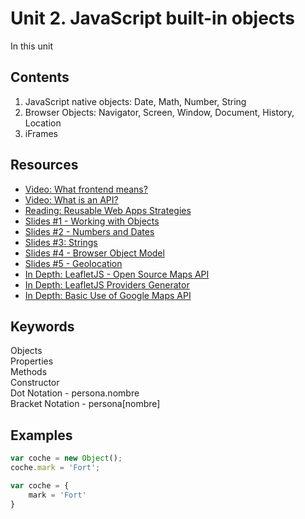 # Unit 2.  **JavaScript built-in objects**

In this unit



## Contents

1. JavaScript native objects: Date, Math, Number, String
2. Browser Objects: Navigator, Screen, Window, Document, History, Location
3. iFrames

## Resources
- [Video: What frontend means?](https://www.youtube.com/watch?v=3VJItso0MsM&t=79s)
- [Video: What is an API?](https://www.youtube.com/watch?v=s7wmiS2mSXY&t=46s)
- [Reading: Reusable Web Apps Strategies](https://www.freecodecamp.org/news/reusable-web-application-strategies-d51517ea68c8/)
- [Slides #1 - Working with Objects](https://developer.mozilla.org/en-US/docs/Web/JavaScript/Guide/Working_with_Objects)
- [Slides #2 - Numbers and Dates](https://developer.mozilla.org/en-US/docs/Web/JavaScript/Guide/Numbers_and_dates)
- [Slides #3: Strings](https://developer.mozilla.org/en-US/docs/Web/JavaScript/Guide/Text_formatting)
- [Slides #4 - Browser Object Model](https://developer.mozilla.org/en-US/docs/Web/API)
- [Slides #5 - Geolocation](https://developer.mozilla.org/en-US/docs/Web/API/Geolocation_API)
- [In Depth: LeafletJS - Open Source Maps API](https://leafletjs.com/)
- [In Depth: LeafletJS Providers Generator](https://leaflet-extras.github.io/leaflet-providers/)
- [In Depth: Basic Use of Google Maps API](https://developers.google.com/maps/documentation/javascript/adding-a-google-map)

## Keywords
Objects <br/>
Properties <br/>
Methods <br/>
Constructor <br/>
Dot Notation		- persona.nombre <br/>
Bracket Notation	- persona[nombre] <br/>

## Examples
```js
var coche = new Object();
coche.mark = 'Fort';

var coche = {
    mark = 'Fort'
}
```
